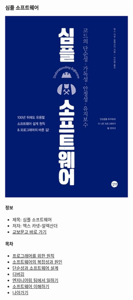### 심플 소프트웨어

<img src="img.png" width="400">

#### 정보

- 제목: 심플 소프트웨어
- 저자: 맥스 카넷-알렉산더
- [교보문고 바로 가기](https://product.kyobobook.co.kr/detail/S000001792928)

#### 목차

- [프로그래머를 위한 원칙](https://github.com/kiekk/book-report/blob/master/%EC%8B%AC%ED%94%8C%20%EC%86%8C%ED%94%84%ED%8A%B8%EC%9B%A8%EC%96%B4/%ED%94%84%EB%A1%9C%EA%B7%B8%EB%9E%98%EB%A8%B8%EB%A5%BC%20%EC%9C%84%ED%95%9C%20%EC%9B%90%EC%B9%99/README.md)
- [소프트웨어의 복잡성과 원인](https://github.com/kiekk/book-report/blob/master/%EC%8B%AC%ED%94%8C%20%EC%86%8C%ED%94%84%ED%8A%B8%EC%9B%A8%EC%96%B4/%EC%86%8C%ED%94%84%ED%8A%B8%EC%9B%A8%EC%96%B4%EC%9D%98%20%EB%B3%B5%EC%9E%A1%EC%84%B1%EA%B3%BC%20%EC%9B%90%EC%9D%B8/README.md)
- [단순성과 소프트웨어 설계](https://github.com/kiekk/book-report/blob/master/%EC%8B%AC%ED%94%8C%20%EC%86%8C%ED%94%84%ED%8A%B8%EC%9B%A8%EC%96%B4/%EB%8B%A8%EC%88%9C%EC%84%B1%EA%B3%BC%20%EC%86%8C%ED%94%84%ED%8A%B8%EC%9B%A8%EC%96%B4%20%EC%84%A4%EA%B3%84/README.md)
- [디버깅](https://github.com/kiekk/book-report/blob/master/%EC%8B%AC%ED%94%8C%20%EC%86%8C%ED%94%84%ED%8A%B8%EC%9B%A8%EC%96%B4/%EB%94%94%EB%B2%84%EA%B9%85/README.md)
- [엔지니어링 팀에서 일하기](https://github.com/kiekk/book-report/blob/master/%EC%8B%AC%ED%94%8C%20%EC%86%8C%ED%94%84%ED%8A%B8%EC%9B%A8%EC%96%B4/%EC%97%94%EC%A7%80%EB%8B%88%EC%96%B4%EB%A7%81%20%ED%8C%80%EC%97%90%EC%84%9C%20%EC%9D%BC%ED%95%98%EA%B8%B0/README.md)
- [소프트웨어 이해하기](https://github.com/kiekk/book-report/blob/master/%EC%8B%AC%ED%94%8C%20%EC%86%8C%ED%94%84%ED%8A%B8%EC%9B%A8%EC%96%B4/%EC%86%8C%ED%94%84%ED%8A%B8%EC%9B%A8%EC%96%B4%20%EC%9D%B4%ED%95%B4%ED%95%98%EA%B8%B0/README.md)
- [나아가기](https://github.com/kiekk/book-report/blob/master/%EC%8B%AC%ED%94%8C%20%EC%86%8C%ED%94%84%ED%8A%B8%EC%9B%A8%EC%96%B4/%EB%82%98%EC%95%84%EC%A7%80%EA%B8%B0/README.md)
